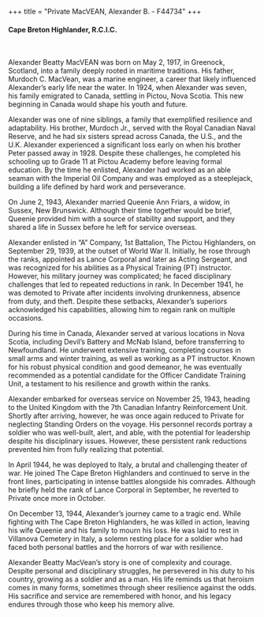 +++
title = "Private MacVEAN, Alexander B. - F44734"
+++

#### Cape Breton Highlander, R.C.I.C.
<br>


Alexander Beatty MacVEAN was born on May 2, 1917, in Greenock, Scotland, into a family deeply rooted in maritime traditions. His father, Murdoch C. MacVean, was a marine engineer, a career that likely influenced Alexander’s early life near the water. In 1924, when Alexander was seven, his family emigrated to Canada, settling in Pictou, Nova Scotia. This new beginning in Canada would shape his youth and future.

Alexander was one of nine siblings, a family that exemplified resilience and adaptability. His brother, Murdoch Jr., served with the Royal Canadian Naval Reserve, and he had six sisters spread across Canada, the U.S., and the U.K. Alexander experienced a significant loss early on when his brother Peter passed away in 1928. Despite these challenges, he completed his schooling up to Grade 11 at Pictou Academy before leaving formal education. 
By the time he enlisted, Alexander had worked as an able seaman with the Imperial Oil Company and was employed as a steeplejack, building a life defined by hard work and perseverance.

On June 2, 1943, Alexander married Queenie Ann Friars, a widow, in Sussex, New Brunswick. Although their time together would be brief, Queenie provided him with a source of stability and support, and they shared a life in Sussex before he left for service overseas.

Alexander enlisted in “A” Company, 1st Battalion, The Pictou Highlanders, on September 29, 1939, at the outset of World War II. Initially, he rose through the ranks, appointed as Lance Corporal and later as Acting Sergeant, and was recognized for his abilities as a Physical Training (PT) instructor. However, his military journey was complicated; he faced disciplinary challenges that led to repeated reductions in rank. In December 1941, he was demoted to Private after incidents involving drunkenness, absence from duty, and theft. Despite these setbacks, Alexander’s superiors acknowledged his capabilities, allowing him to regain rank on multiple occasions.

During his time in Canada, Alexander served at various locations in Nova Scotia, including Devil’s Battery and McNab Island, before transferring to Newfoundland. He underwent extensive training, completing courses in small arms and winter training, as well as working as a PT instructor. Known for his robust physical condition and good demeanor, he was eventually recommended as a potential candidate for the Officer Candidate Training Unit, a testament to his resilience and growth within the ranks.

Alexander embarked for overseas service on November 25, 1943, heading to the United Kingdom with the 7th Canadian Infantry Reinforcement Unit. Shortly after arriving, however, he was once again reduced to Private for neglecting Standing Orders on the voyage. His personnel records portray a soldier who was well-built, alert, and able, with the potential for leadership despite his disciplinary issues. However, these persistent rank reductions prevented him from fully realizing that potential.

In April 1944, he was deployed to Italy, a brutal and challenging theater of war. He joined The Cape Breton Highlanders and continued to serve in the front lines, participating in intense battles alongside his comrades. Although he briefly held the rank of Lance Corporal in September, he reverted to Private once more in October.

On December 13, 1944, Alexander’s journey came to a tragic end. While fighting with The Cape Breton Highlanders, he was killed in action, leaving his wife Queenie and his family to mourn his loss. He was laid to rest in Villanova Cemetery in Italy, a solemn resting place for a soldier who had faced both personal battles and the horrors of war with resilience.

Alexander Beatty MacVean’s story is one of complexity and courage. Despite personal and disciplinary struggles, he persevered in his duty to his country, growing as a soldier and as a man. 
His life reminds us that heroism comes in many forms, sometimes through sheer resilience against the odds. His sacrifice and service are remembered with honor, and his legacy endures through those who keep his memory alive.
